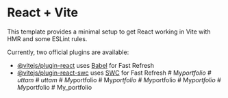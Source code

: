# React + Vite

This template provides a minimal setup to get React working in Vite with HMR and some ESLint rules.

Currently, two official plugins are available:

- [@vitejs/plugin-react](https://github.com/vitejs/vite-plugin-react/blob/main/packages/plugin-react/README.md) uses [Babel](https://babeljs.io/) for Fast Refresh
- [@vitejs/plugin-react-swc](https://github.com/vitejs/vite-plugin-react-swc) uses [SWC](https://swc.rs/) for Fast Refresh
#   M y _ p o r t f o l i o  
 #   u t t a m  
 #   u t t a m  
 #   M y _ p o r t f o l i o  
 #   M y _ p o r t f o l i o  
 #   M y _ p o r t f o l i o  
 #   M y _ p o r t f o l i o  
 #   M y _ p o r t f o l i o  
 #   M y _ p o r t f o l i o  
 